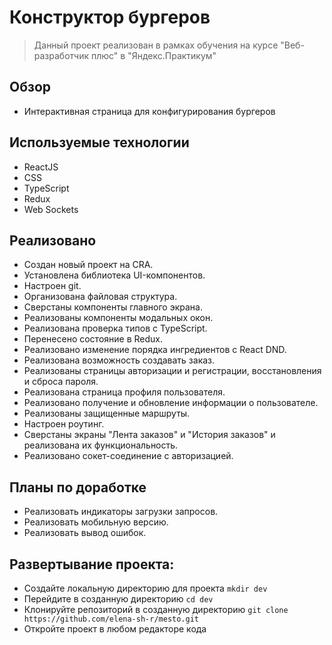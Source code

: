 # Конструктор бургеров
>Данный проект реализован в рамках обучения на курсе "Веб-разработчик плюс" в "Яндекс.Практикум"

## Обзор
* Интерактивная страница для конфигурирования бургеров

## Используемые технологии
* ReactJS
* CSS
* TypeScript
* Redux
* Web Sockets

## Реализовано
* Создан новый проект на CRA.
* Установлена библиотека UI-компонентов.
* Настроен git.
* Организована файловая структура.
* Сверстаны компоненты главного экрана.
* Реализованы компоненты модальных окон.
* Реализована проверка типов с TypeScript.
* Перенесено состояние в Redux.
* Реализовано изменение порядка ингредиентов с React DND.
* Реализована возможность создавать заказ.
* Реализованы страницы авторизации и регистрации, восстановления и сброса пароля.
* Реализована страница профиля пользователя.
* Реализовано получение и обновление информации о пользователе.
* Реализованы защищенные маршруты.
* Настроен роутинг.
* Сверстаны экраны "Лента заказов" и "История заказов" и реализована их функциональность.
* Реализовано сокет-соединение с авторизацией.

## Планы по доработке
* Реализовать индикаторы загрузки запросов.
* Реализовать мобильную версию.
* Реализовать вывод ошибок.

## Развертывание проекта:
* Создайте локальную директорию для проекта
`mkdir dev`
* Перейдите в созданную директорию
`cd dev`
* Клонируйте репозиторий в созданную директорию
`git clone https://github.com/elena-sh-r/mesto.git`
* Откройте проект в любом редакторе кода
